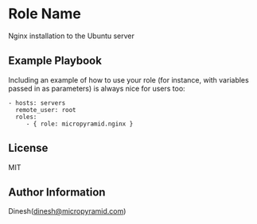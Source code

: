 Role Name
========

Nginx installation to the Ubuntu server

Example Playbook
-------------------------

Including an example of how to use your role (for instance, with variables passed in as parameters) is always nice for users too:

    - hosts: servers
      remote_user: root
      roles:
         - { role: micropyramid.nginx }

License
-------

MIT

Author Information
------------------

Dinesh(dinesh@micropyramid.com)
